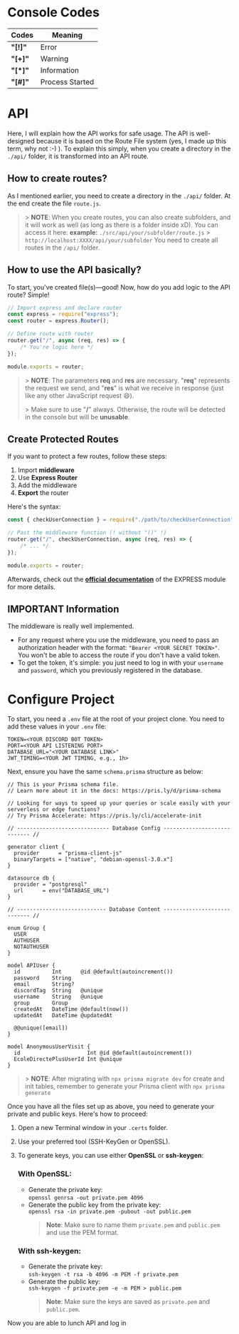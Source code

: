 # Console Codes

| Codes     | Meaning         |
| --------- | --------------- |
| **"[!]"** | Error           |
| **"[+]"** | Warning         |
| **"[*]"** | Information     |
| **"[#]"** | Process Started |

# API

Here, I will explain how the API works for safe usage. The API is well-designed because it is based on the Route File system (yes, I made up this term, why not :-) ). To explain this simply, when you create a directory in the `./api/` folder, it is transformed into an API route.

## How to create routes?

As I mentioned earlier, you need to create a directory in the `./api/` folder. At the end create the file `route.js`.

> \> **NOTE**: When you create routes, you can also create subfolders, and it will work as well (as long as there is a folder inside xD). You can access it here:
> **example:** `./src/api/your/subfolder/route.js` > `http://localhost:XXXX/api/your/subfolder`
> You need to create all routes in the `/api/` folder.

## How to use the API basically?

To start, you've created file(s)—good! Now, how do you add logic to the API route? Simple!

```javascript
// Import express and declare router
const express = require("express");
const router = express.Router();

// Define route with router
router.get("/", async (req, res) => {
    /* You're logic here */
});

module.exports = router;
```

> \> **NOTE**: The parameters **req** and **res** are necessary. "**req**" represents the request we send, and "**res**" is what we receive in response (just like any other JavaScript request 😄).
>
> \> Make sure to use "**/**" always. Otherwise, the route will be detected in the console but will be **unusable**.

## Create Protected Routes

If you want to protect a few routes, follow these steps:

1.  Import **middleware**
2.  Use **Express Router**
3.  Add the middleware
4.  **Export** the router

Here's the syntax:

```javascript
const { checkUserConnection } = require("./path/to/checkUserConnection");

// Past the middleware function (! without "()" !)
router.get("/", checkUserConnection, async (req, res) => {
    /* ... */
});

module.exports = router;
```

Afterwards, check out the **[official documentation](https://expressjs.com/fr/)** of the EXPRESS module for more details.

## IMPORTANT Information

The middleware is really well implemented.

-   For any request where you use the middleware, you need to pass an authorization header with the format: `"Bearer <YOUR SECRET TOKEN>"`. You won't be able to access the route if you don't have a valid token.
-   To get the token, it's simple: you just need to log in with your `username` and `password`, which you previously registered in the database.

# Configure Project

To start, you need a `.env` file at the root of your project clone. You need to add these values in your `.env` file:

```.env
TOKEN=<YOUR DISCORD BOT TOKEN>
PORT=<YOUR API LISTENING PORT>
DATABASE_URL="<YOUR DATABASE LINK>"
JWT_TIMING=<YOUR JWT TIMING, e.g., 1h>
```

Next, ensure you have the same `schema.prisma` structure as below:

```prisma
// This is your Prisma schema file.
// Learn more about it in the docs: https://pris.ly/d/prisma-schema

// Looking for ways to speed up your queries or scale easily with your serverless or edge functions?
// Try Prisma Accelerate: https://pris.ly/cli/accelerate-init

// ----------------------------- Database Config ---------------------------- //

generator client {
  provider      = "prisma-client-js"
  binaryTargets = ["native", "debian-openssl-3.0.x"]
}

datasource db {
  provider = "postgresql"
  url      = env("DATABASE_URL")
}

// ---------------------------- Database Content ---------------------------- //

enum Group {
  USER
  AUTHUSER
  NOTAUTHUSER
}

model APIUser {
  id          Int      @id @default(autoincrement())
  password    String
  email       String?
  discordTag  String   @unique
  username    String   @unique
  group       Group
  createdAt   DateTime @default(now())
  updatedAt   DateTime @updatedAt

  @@unique([email])
}

model AnonymousUserVisit {
  id                     Int @id @default(autoincrement())
  EcoleDirectePlusUserId Int @unique
}

```

> \> **NOTE**: After migrating with `npx prisma migrate dev` for create and init tables, remember to generate your Prisma client with `npx prisma generate`

Once you have all the files set up as above, you need to generate your private and public keys. Here's how to proceed:

1. Open a new Terminal window in your `.certs` folder.
2. Use your preferred tool (SSH-KeyGen or OpenSSL).
3. To generate keys, you can use either **OpenSSL** or **ssh-keygen**:

    ### With OpenSSL:

    - Generate the private key:  
      `openssl genrsa -out private.pem 4096`
    - Generate the public key from the private key:  
      `openssl rsa -in private.pem -pubout -out public.pem`
        > **Note**: Make sure to name them `private.pem` and `public.pem` and use the PEM format.

    ### With ssh-keygen:

    - Generate the private key:  
      `ssh-keygen -t rsa -b 4096 -m PEM -f private.pem`
    - Generate the public key:  
       `ssh-keygen -f private.pem -e -m PEM > public.pem`
        > **Note**: Make sure the keys are saved as `private.pem` and `public.pem`.

Now you are able to lunch API and log in
